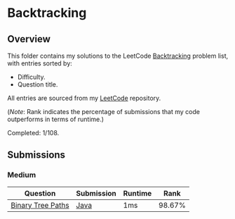 # Backtracking

## Overview
This folder contains my solutions to the LeetCode [Backtracking](https://leetcode.com/problem-list/backtracking/) problem list,
with entries sorted by:
- Difficulty.
- Question title.

All entries are sourced from my [LeetCode](https://github.com/shumarb/leetcode) repository.

(*Note*: Rank indicates the percentage of submissions that my code outperforms in terms of runtime.)

Completed: 1/108.

## Submissions
### Medium
| Question                                                                          | Submission                                                                                      | Runtime | Rank   |
|-----------------------------------------------------------------------------------|-------------------------------------------------------------------------------------------------|---------|--------|
| [Binary Tree Paths](https://leetcode.com/problems/binary-tree-paths/description/) | [Java](https://github.com/shumarb/leetcode/blob/main/submissions/BinaryTreePaths.java)          | 1ms     | 98.67% |
